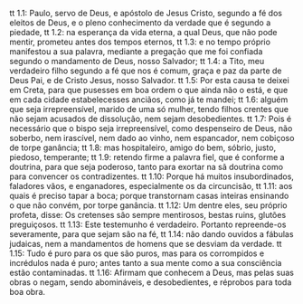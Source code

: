 tt 1.1: Paulo, servo de Deus, e apóstolo de Jesus Cristo, segundo a fé dos eleitos de Deus, e o pleno conhecimento da verdade que é segundo a piedade,
tt 1.2: na esperança da vida eterna, a qual Deus, que não pode mentir, prometeu antes dos tempos eternos,
tt 1.3: e no tempo próprio manifestou a sua palavra, mediante a pregação que me foi confiada segundo o mandamento de Deus, nosso Salvador;
tt 1.4: a Tito, meu verdadeiro filho segundo a fé que nos é comum, graça e paz da parte de Deus Pai, e de Cristo Jesus, nosso Salvador.
tt 1.5: Por esta causa te deixei em Creta, para que pusesses em boa ordem o que ainda não o está, e que em cada cidade estabelecesses anciãos, como já te mandei;
tt 1.6: alguém que seja irrepreensível, marido de uma só mulher, tendo filhos crentes que não sejam acusados de dissolução, nem sejam desobedientes.
tt 1.7: Pois é necessário que o bispo seja irrepreensível, como despenseiro de Deus, não soberbo, nem irascível, nem dado ao vinho, nem espancador, nem cobiçoso de torpe ganância;
tt 1.8: mas hospitaleiro, amigo do bem, sóbrio, justo, piedoso, temperante;
tt 1.9: retendo firme a palavra fiel, que é conforme a doutrina, para que seja poderoso, tanto para exortar na sã doutrina como para convencer os contradizentes.
tt 1.10: Porque há muitos insubordinados, faladores vãos, e enganadores, especialmente os da circuncisão,
tt 1.11: aos quais é preciso tapar a boca; porque transtornam casas inteiras ensinando o que não convém, por torpe ganância.
tt 1.12: Um dentre eles, seu próprio profeta, disse: Os cretenses são sempre mentirosos, bestas ruins, glutões preguiçosos.
tt 1.13: Este testemunho é verdadeiro. Portanto repreende-os severamente, para que sejam são na fé,
tt 1.14: não dando ouvidos a fábulas judaicas, nem a mandamentos de homens que se desviam da verdade.
tt 1.15: Tudo é puro para os que são puros, mas para os corrompidos e incrédulos nada é puro; antes tanto a sua mente como a sua consciência estão contaminadas.
tt 1.16: Afirmam que conhecem a Deus, mas pelas suas obras o negam, sendo abomináveis, e desobedientes, e réprobos para toda boa obra.

